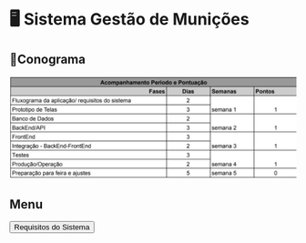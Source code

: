 # 🖥️ Sistema Gestão de Munições

## 📅Conograma
<img src="./src/img/conograma.jpeg">

## Menu
<a href="./src/pages/requisitos.md">
    <button>Requisitos do Sistema</button>
</a>